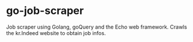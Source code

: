 # go-job-scraper

Job scraper using Golang, goQuery and the Echo web framework.
Crawls the kr.Indeed website to obtain job infos.
